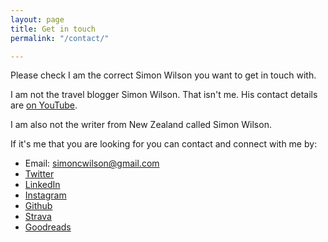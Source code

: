 ```yaml
---
layout: page
title: Get in touch
permalink: "/contact/"

---
```

Please check I am the correct Simon Wilson you want to get in touch with.

I am not the travel blogger Simon Wilson. That isn't me. His contact details are [on YouTube](https://www.youtube.com/c/SimonWilson12/about).

I am also not the writer from New Zealand called Simon Wilson.

If it's me that you are looking for you can contact and connect with me by:

* Email: simoncwilson@gmail.com
* [Twitter](http://www.twitter.com/OfficeOfWilson)
* [LinkedIn](https://uk.linkedin.com/in/siwilson/)
* [Instagram](https://www.instagram.com/idlesi/)
* [Github](https://github.com/ermlikeyeah)
* [Strava](https://www.strava.com/athletes/41247532)
* [Goodreads](https://www.goodreads.com/user/show/4156043-si-wilson)
<!--* [Playstation Network](https://my.playstation.com/profile/idlesi)-->